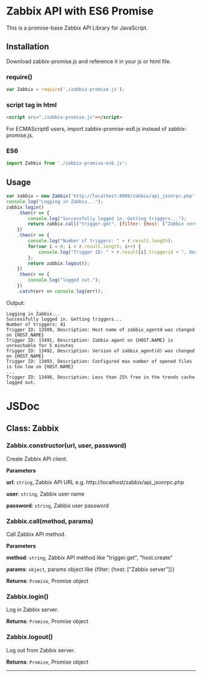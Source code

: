 # Zabbix API with ES6 Promise

This is a promise-base Zabbix API Library for JavaScript.  

## Installation

Download zabbix-promise.js and reference it in your js or html file.

### require()
```javascript
var Zabbix = require('./zabbix-promise.js');
```
### script tag in html
```html
<script src="./zabbix-promise.js"></script>
```
For ECMAScript6 users, import zabbix-promise-es6.js instead of zabbix-promise.js.
### ES6
```javascript
import Zabbix from './zabbix-promise-es6.js';
```

## Usage

```javascript
var zabbix = new Zabbix('http://localhost:8088/zabbix/api_jsonrpc.php', 'Admin', 'zabbix');
console.log("Logging in Zabbix...");
zabbix.login()
    .then(r => {
        console.log("Successfully logged in. Getting triggers...");
        return zabbix.call("trigger.get", {filter: {host: ["Zabbix server"]}});
    })
    .then(r => {
        console.log("Number of triggers: " + r.result.length);
        for(var i = 0; i < r.result.length; i++) {
            console.log("Trigger ID: " + r.result[i].triggerid + ", Description: " + r.result[i].description);
        };
        return zabbix.logout();
    })
    .then(r => {
        console.log("logged out.");
    })
    .catch(err => console.log(err));
```
Output:
```
Logging in Zabbix...
Successfully logged in. Getting triggers...
Number of triggers: 41
Trigger ID: 13509, Description: Host name of zabbix_agentd was changed on {HOST.NAME}
Trigger ID: 13491, Description: Zabbix agent on {HOST.NAME} is unreachable for 5 minutes
Trigger ID: 13492, Description: Version of zabbix_agent(d) was changed on {HOST.NAME}
Trigger ID: 13493, Description: Configured max number of opened files is too low on {HOST.NAME}
...
Trigger ID: 13490, Description: Less than 25% free in the trends cache
logged out.
```

# JSDoc

## Class: Zabbix

### Zabbix.constructor(url, user, password)
Create Zabbix API client.

**Parameters**

**url**: `string`, Zabbix API URL e.g. http://localhost/zabbix/api_jsonrpc.php 

**user**: `string`, Zabbix user name

**password**: `string`, Zabbix user password

### Zabbix.call(method, params)

Call Zabbix API method.

**Parameters**

**method**: `string`, Zabbix API method like "trigger.get", "host.create"

**params**: `object`, params object like {filter: {host: ["Zabbix server"]}}

**Returns**: `Promise`, Promise object

### Zabbix.login()

Log in Zabbix server.

**Returns**: `Promise`, Promise object

### Zabbix.logout()

Log out from Zabbix server.

**Returns**: `Promise`, Promise object



* * *